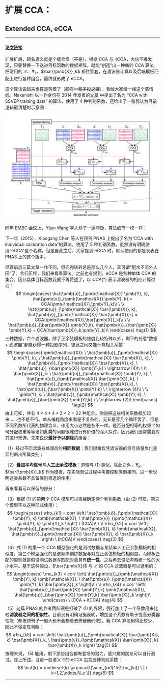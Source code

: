 # 扩展 CCA：
## Extended CCA, eCCA
***

#### [论文链接][eCCA]

扩展扩展，顾名思义就是个缝合怪（~~不是~~）。根据 CCA 与 itCCA，大伙不难发现，只要替换一下送进目标函数的数据矩阵，就能“创造”出一种新的 CCA 算法。把常用的 $\pmb{\mathcal{X}}$、$\pmb{Y}_k$、$\bar{\pmb{X}}_k$ 都往里套，在滤波器计算以及后端模板匹配上进行各种组合，最终就形成了 eCCA。

这个算法说起来也算是劳模了（~~颇有一稿多投之嫌~~），我给大家缕一缕这个感情线。Nakanishi 以一作身份在 2014 年发表的[文章][ex2] 中提出了名为 “CCA with SSVEP training data” 的算法，使用了 4 种判别系数，还给出了一张我认为目前逻辑最清楚的示意图：

![eCCA示意图](eCCA.png)

同年 EMBC [会议][ex3]上，Yijun Wang 等人炒了一遍冷饭，算法细节一模一样；

下一年（2015），Xiaogang Chen 等人在顶刊 PNAS 上提出了名为“CCA with individual calibration data”的算法，使用了 5 种判别系数。虽然没有明确使用“eCCA”这个名称，但是自此之后，大家提到 eCCA 时，默认使用的都是发表在 PNAS 上的这个版本。

尽管前后三篇文章一作不同，但兜兜转转总是那么几个人，真可谓“肥水不流外人田”了。言归正传，我们来看看算法。之前也有提到，eCCA 是各种单体 CCA 的集合，因此具体目标函数我就不再赘述了，以 $CCA(*)$ 表示滤波器的相应计算过程：
$$
    \begin{cases}
        \hat{\pmb{u}}_{\pmb{\mathcal{X}} \pmb{Y}, k}, \hat{\pmb{v}}_{\pmb{\mathcal{X}} \pmb{Y}, k} = CCA(\pmb{\mathcal{X}},\pmb{Y}_k)\\
        \ \\
        \hat{\pmb{u}}_{\pmb{\mathcal{X}} \bar{\pmb{X}}, k}, \hat{\pmb{v}}_{\pmb{\mathcal{X}} \bar{\pmb{X}},k} = CCA(\pmb{\mathcal{X}},\bar{\pmb{X}}_k)\\
        \ \\
        \hat{\pmb{u}}_{\bar{\pmb{X}} \pmb{Y},k}, \hat{\pmb{v}}_{\bar{\pmb{X}} \pmb{Y},k} = CCA(\bar{\pmb{X}}_k,\pmb{Y}_k)\\
    \end{cases}
    \tag{1}
$$
三种数据，六个滤波器，除了正余弦模板的维度比较特殊以外，剩下的任意“数据 + 滤波器”都能获得一种投影序列，彼此之间又能计算相关系数：
$$
    \begin{cases}
        \pmb{\mathcal{X}}: \ \hat{\pmb{u}}_{\pmb{\mathcal{X}} \pmb{Y}, k}, \ \hat{\pmb{u}}_{\pmb{\mathcal{X}} \bar{\pmb{X}}, k}, \ \hat{\pmb{v}}_{\pmb{\mathcal{X}} \bar{\pmb{X}},k}, \ \hat{\pmb{u}}_{\bar{\pmb{X}} \pmb{Y},k} \ \rightarrow (4)\\
        \ \\
        \bar{\pmb{X}}_k: \ \hat{\pmb{u}}_{\pmb{\mathcal{X}} \pmb{Y}, k}, \ \hat{\pmb{u}}_{\pmb{\mathcal{X}} \bar{\pmb{X}}, k}, \ \hat{\pmb{v}}_{\pmb{\mathcal{X}} \bar{\pmb{X}},k}, \ \hat{\pmb{u}}_{\bar{\pmb{X}} \pmb{Y},k} \ \ \rightarrow (4)\\
        \ \\
        \pmb{Y}_k: \ \hat{\pmb{v}}_{\pmb{\mathcal{X}} \pmb{Y}, k}, \ \hat{\pmb{v}}_{\bar{\pmb{X}} \pmb{Y},k} \ \ \rightarrow (2)\\
    \end{cases}
    \tag{2}
$$
由上可知，共有 $4 \times 4 + 4 \times 2 \times 2 = 32$ 种组合。你说把这些相关系数都加起来……也不是不行。单从编程角度来看是不复杂的，无非是写几个循环罢了。但是不同系数所代表的物理含义、作用大小必然是各不一样。是否分配相等的权重？如何分配权重等等诸如此类的问题很难进行有价值的深入探讨，因此我们通常需要对其进行筛选。先来说说**最好予以剔除**的组合：

（1）经过不同滤波器处理后的**相同数据**：我们很难仅凭滤波器的信号质量优化差异判断出所属类别；

（2）**叠加平均信号**与**人工正余弦模板**：道理与 (1) 类似。除此之外，$\pmb{Y}_k$、$\bar{\pmb{X}}_k$ 作为模板，在实际测试过程中需要控制类别相同，进一步说明这类系数不具备类别筛选的作用。

再来看看可以保留的部分：

（3）根据 (1) 的前两个 CCA 模型可以直接确定两个判别系数（由 (2) 可知，第三个模型不以这种形式使用）：
$$
    \begin{cases}
        \rho_{k1} = corr \left( \hat{\pmb{u}}_{\pmb{\mathcal{X}} \pmb{Y}, k} \pmb{\mathcal{X}}, \ \hat{\pmb{v}}_{\pmb{\mathcal{X}} \pmb{Y}, k} \pmb{Y}_k \right) \ (CCA)\\
        \ \\
        \rho_{k2} = corr \left( \hat{\pmb{u}}_{\pmb{\mathcal{X}} \bar{\pmb{X}}, k} \pmb{\mathcal{X}}, \hat{\pmb{v}}_{\pmb{\mathcal{X}} \bar{\pmb{X}}, k} \bar{\pmb{X}}_k \right) \ (itCCA)\\
    \end{cases}
    \tag{3}
$$
（4）式 (1) 的第一个 CCA 模型强化的是测试数据与某频率人工正余弦模板的相似度，第三个模型强化的是该频率训练数据与对应正余弦模板的相似度。而模板匹配的原则就是假设测试数据与匹配对象具有**统一性**，之后再去设法考察统一性的大小水平。基于这种假设，$\bar{\pmb{X}}$ 与 $\pmb{\mathcal{X}}$ 的 CCA 滤波器是可以通用的：
$$
    \begin{cases}
        \rho_{k3} = corr \left( \hat{\pmb{u}}_{\pmb{\mathcal{X}} \pmb{Y}, k} \pmb{\mathcal{X}}, \ \hat{\pmb{u}}_{\pmb{\mathcal{X}} \pmb{Y}, k} \bar{\pmb{X}}_k \right)\\
        \ \\
        \rho_{k4} = corr \left( \hat{\pmb{u}}_{\bar{\pmb{X}} \pmb{Y},k} \pmb{\mathcal{X}}, \hat{\pmb{u}}_{\bar{\pmb{X}} \pmb{Y},k} \bar{\pmb{X}}_k \right)\\
    \end{cases} \ (CCA + itCCA)
    \tag{4}
$$
（5）这篇 PNAS 的作者团队硬是打破了 (1) 的界限，强行加上了一个系数用来比较**滤波器之间的相似性**。目前没有明确证据表明，增加这个系数有助于提高分类器性能（~~都发顶刊了一般人也不会想着去质疑他们吧~~）。我 CCA 算法用得比较少，因此不做定性判断：
$$
    \rho_{k5} = corr \left( \hat{\pmb{u}}_{\pmb{\mathcal{X}} \bar{\pmb{X}}, k} \bar{\pmb{X}}_k, \ \hat{\pmb{v}}_{\pmb{\mathcal{X}} \bar{\pmb{X}}, k} \bar{\pmb{X}}_k \right)
    \tag{5}
$$
按理来说， (5) 能用，剩下那些组合都有登场的潜力，感兴趣的朋友可以自行测试。综上所述，目前一般语义下的 eCCA 包含五种判别系数：
$$
    \hat{k} = \underset{k} \argmax{\{\sum_{i=1}^5{\rho_{ki}} \ | \ k=1,2,\cdots,N_e \}}
    \tag{6}
$$
***

[ex2]: https://www.worldscientific.com/doi/abs/10.1142/S0129065714500191
[ex3]: http://ieeexplore.ieee.org/document/6944263/
[eCCA]: http://www.pnas.org/lookup/doi/10.1073/pnas.1508080112